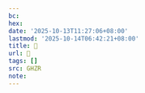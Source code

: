 ```yaml
---
bc:
hex:
date: '2025-10-13T11:27:06+08:00'
lastmod: '2025-10-14T06:42:21+08:00'
title: 󰕣
url: 󰕣
tags: []
src: GHZR
note:
---
```

